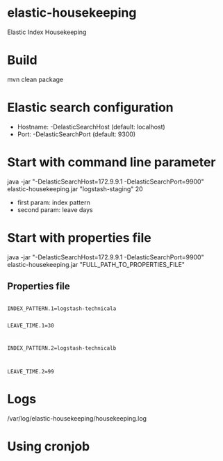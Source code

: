 # elastic-housekeeping
Elastic Index Housekeeping

# Build
mvn clean package

# Elastic search configuration
* Hostname: -DelasticSearchHost (default: localhost)
* Port: -DelasticSearchPort (default: 9300)

# Start with command line parameter
java -jar "-DelasticSearchHost=172.9.9.1 -DelasticSearchPort=9900" elastic-housekeeping.jar "logstash-staging" 20

* first param: index pattern
* second param: leave days

# Start with properties file
java -jar "-DelasticSearchHost=172.9.9.1 -DelasticSearchPort=9900" elastic-housekeeping.jar "FULL_PATH_TO_PROPERTIES_FILE"

## Properties file
<code>
INDEX_PATTERN.1=logstash-technicala

LEAVE_TIME.1=30

INDEX_PATTERN.2=logstash-technicalb

LEAVE_TIME.2=99
</code>

# Logs
/var/log/elastic-housekeeping/housekeeping.log

# Using cronjob
